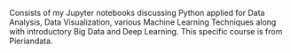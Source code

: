 Consists of my Jupyter notebooks discussing Python applied for Data Analysis, Data Visualization, various Machine Learning Techniques along with introductory Big Data and Deep Learning. This specific course is from Pieriandata.
